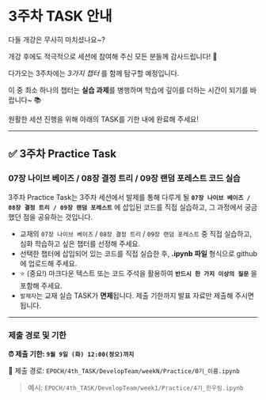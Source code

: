 # 3주차 TASK 안내

다들 개강은 무사히 마치셨나요~?

개강 후에도 적극적으로 세션에 참여해 주신 모든 분들께 감사드립니다! 👏

다가오는 3주차에는 *3가지 챕터* 를 함께 탐구할 예정입니다.

이 중 최소 하나의 챕터는 **실습 과제**를 병행하며 학습에 깊이를 더하는 시간이 되기를 바랍니다~ 📚

원활한 세션 진행을 위해 아래의 TASK를 기한 내에 완료해 주세요!

---

## ✅ 3주차 Practice Task

### 07장 나이브 베이즈 / 08장 결정 트리 / 09장 랜덤 포레스트 코드 실습

3주차 Practice Task는 3주차 세션에서 발제를 통해 다루게 될 **`07장 나이브 베이즈 / 08장 결정 트리 / 09장 랜덤 포레스트`** 에 삽입된 코드를 직접 실습하고, 그 과정에서 궁금했던 점을 공유하는 것입니다.

- 교재의 `07장 나이브 베이즈` / `08장 결정 트리` / `09장 랜덤 포레스트` 중 직접 실습하고, 심화 학습하고 싶은 챕터를 선정해 주세요.
- 선택한 챕터에 삽입되어 있는 코드를 직접 실습한 후, **.ipynb 파일** 형식으로 github에 업로드해 주세요.
- ⭐️ (중요!) 마크다운 텍스트 또는 코드 주석을 활용하여 **`반드시 한 가지 이상의 질문`** 을 포함해 주세요.
- `발제자`는 교재 실습 TASK가 **면제**됩니다. 제출 기한까지 발표 자료만 제출해 주시면 됩니다.

---

### 제출 경로 및 기한

**⏰ 제출 기한: `9월 9일 (화) 12:00(정오)까지`**

📍 제출 경로: `EPOCH/4th_TASK/DevelopTeam/weekN/Practice/0기_이름.ipynb` 

> 예시: `EPOCH/4th_TASK/DevelopTeam/week1/Practice/4기_한우림.ipynb`
>
